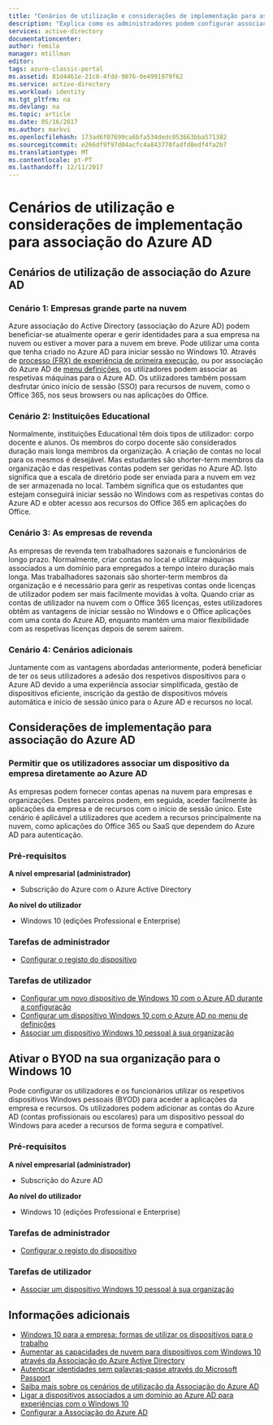 ```yaml
---
title: "Cenários de utilização e considerações de implementação para associação do Azure AD | Microsoft Docs"
description: "Explica como os administradores podem configurar associação do Azure AD para os respetivos utilizadores finais (empregados, estudantes, outros utilizadores). Também descreve os cenários no mundo real diferentes para utilizar a associação do Azure AD."
services: active-directory
documentationcenter: 
author: femila
manager: mtillman
editor: 
tags: azure-classic-portal
ms.assetid: 81d4461e-21c8-4fdd-9076-0e4991979f62
ms.service: active-directory
ms.workload: identity
ms.tgt_pltfrm: na
ms.devlang: na
ms.topic: article
ms.date: 05/16/2017
ms.author: markvi
ms.openlocfilehash: 173ad6f07699ca6bfa534dedc053663bba571382
ms.sourcegitcommit: e266df9f97d04acfc4a843770fadfd8edf4fa2b7
ms.translationtype: MT
ms.contentlocale: pt-PT
ms.lasthandoff: 12/11/2017
---
```

# <a name="usage-scenarios-and-deployment-considerations-for-azure-ad-join"></a>Cenários de utilização e considerações de implementação para associação do Azure AD
## <a name="usage-scenarios-for-azure-ad-join"></a>Cenários de utilização de associação do Azure AD
### <a name="scenario-1-businesses-largely-in-the-cloud"></a>Cenário 1: Empresas grande parte na nuvem
Azure associação do Active Directory (associação do Azure AD) podem beneficiar-se atualmente operar e gerir identidades para a sua empresa na nuvem ou estiver a mover para a nuvem em breve. Pode utilizar uma conta que tenha criado no Azure AD para iniciar sessão no Windows 10. Através de [processo (FRX) de experiência de primeira execução](active-directory-azureadjoin-user-frx.md), ou por associação do Azure AD de [menu definições](active-directory-azureadjoin-user-upgrade.md), os utilizadores podem associar as respetivas máquinas para o Azure AD.  Os utilizadores também possam desfrutar único início de sessão (SSO) para recursos de nuvem, como o Office 365, nos seus browsers ou nas aplicações do Office.

### <a name="scenario-2-educational-institutions"></a>Cenário 2: Instituições Educational
Normalmente, instituições Educational têm dois tipos de utilizador: corpo docente e alunos. Os membros do corpo docente são considerados duração mais longa membros da organização. A criação de contas no local para os mesmos é desejável. Mas estudantes são shorter-term membros da organização e das respetivas contas podem ser geridas no Azure AD. Isto significa que a escala de diretório pode ser enviada para a nuvem em vez de ser armazenada no local. Também significa que os estudantes que estejam conseguirá iniciar sessão no Windows com as respetivas contas do Azure AD e obter acesso aos recursos do Office 365 em aplicações do Office.

### <a name="scenario-3-retail-businesses"></a>Cenário 3: As empresas de revenda
As empresas de revenda tem trabalhadores sazonais e funcionários de longo prazo. Normalmente, criar contas no local e utilizar máquinas associados a um domínio para empregados a tempo inteiro duração mais longa. Mas trabalhadores sazonais são shorter-term membros da organização e é necessário para gerir as respetivas contas onde licenças de utilizador podem ser mais facilmente movidas à volta. Quando criar as contas de utilizador na nuvem com o Office 365 licenças, estes utilizadores obtêm as vantagens de iniciar sessão no Windows e o Office aplicações com uma conta do Azure AD, enquanto mantém uma maior flexibilidade com as respetivas licenças depois de serem saírem.

### <a name="scenario-4-additional-scenarios"></a>Cenário 4: Cenários adicionais
Juntamente com as vantagens abordadas anteriormente, poderá beneficiar de ter os seus utilizadores a adesão dos respetivos dispositivos para o Azure AD devido a uma experiência associar simplificada, gestão de dispositivos eficiente, inscrição da gestão de dispositivos móveis automática e início de sessão único para o Azure AD e recursos no local.  

## <a name="deployment-considerations-for-azure-ad-join"></a>Considerações de implementação para associação do Azure AD
### <a name="enable-your-users-to-join-a-company-owned-device-directly-to-azure-ad"></a>Permitir que os utilizadores associar um dispositivo da empresa diretamente ao Azure AD
As empresas podem fornecer contas apenas na nuvem para empresas e organizações. Destes parceiros podem, em seguida, aceder facilmente às aplicações da empresa e de recursos com o início de sessão único. Este cenário é aplicável a utilizadores que acedem a recursos principalmente na nuvem, como aplicações do Office 365 ou SaaS que dependem do Azure AD para autenticação.

### <a name="prerequisites"></a>Pré-requisitos
**A nível empresarial (administrador)**

* Subscrição do Azure com o Azure Active Directory  

**Ao nível do utilizador**

* Windows 10 (edições Professional e Enterprise)

### <a name="administrator-tasks"></a>Tarefas de administrador
* [Configurar o registo do dispositivo](active-directory-azureadjoin-setup.md)

### <a name="user-tasks"></a>Tarefas de utilizador
* [Configurar um novo dispositivo de Windows 10 com o Azure AD durante a configuração](active-directory-azureadjoin-user-frx.md)
* [Configurar um dispositivo Windows 10 com o Azure AD no menu de definições](active-directory-azureadjoin-user-upgrade.md)
* [Associar um dispositivo Windows 10 pessoal à sua organização](active-directory-azureadjoin-personal-device.md)

## <a name="enable-byod-in-your-organization-for-windows-10"></a>Ativar o BYOD na sua organização para o Windows 10
Pode configurar os utilizadores e os funcionários utilizar os respetivos dispositivos Windows pessoais (BYOD) para aceder a aplicações da empresa e recursos. Os utilizadores podem adicionar as contas do Azure AD (contas profissionais ou escolares) para um dispositivo pessoal do Windows para aceder a recursos de forma segura e compatível.

### <a name="prerequisites"></a>Pré-requisitos
**A nível empresarial (administrador)**

* Subscrição do Azure AD

**Ao nível do utilizador**

* Windows 10 (edições Professional e Enterprise)

### <a name="administrator-tasks"></a>Tarefas de administrador
* [Configurar o registo do dispositivo](active-directory-azureadjoin-setup.md)

### <a name="user-tasks"></a>Tarefas de utilizador
* [Associar um dispositivo Windows 10 pessoal à sua organização](active-directory-azureadjoin-personal-device.md)

## <a name="additional-information"></a>Informações adicionais
* [Windows 10 para a empresa: formas de utilizar os dispositivos para o trabalho](active-directory-azureadjoin-windows10-devices-overview.md)
* [Aumentar as capacidades de nuvem para dispositivos com Windows 10 através da Associação do Azure Active Directory](active-directory-azureadjoin-user-upgrade.md)
* [Autenticar identidades sem palavras-passe através do Microsoft Passport](active-directory-azureadjoin-passport.md)
* [Saiba mais sobre os cenários de utilização da Associação do Azure AD](active-directory-azureadjoin-deployment-aadjoindirect.md)
* [Ligar a dispositivos associados a um domínio ao Azure AD para experiências com o Windows 10](active-directory-azureadjoin-devices-group-policy.md)
* [Configurar a Associação do Azure AD](active-directory-azureadjoin-setup.md)

